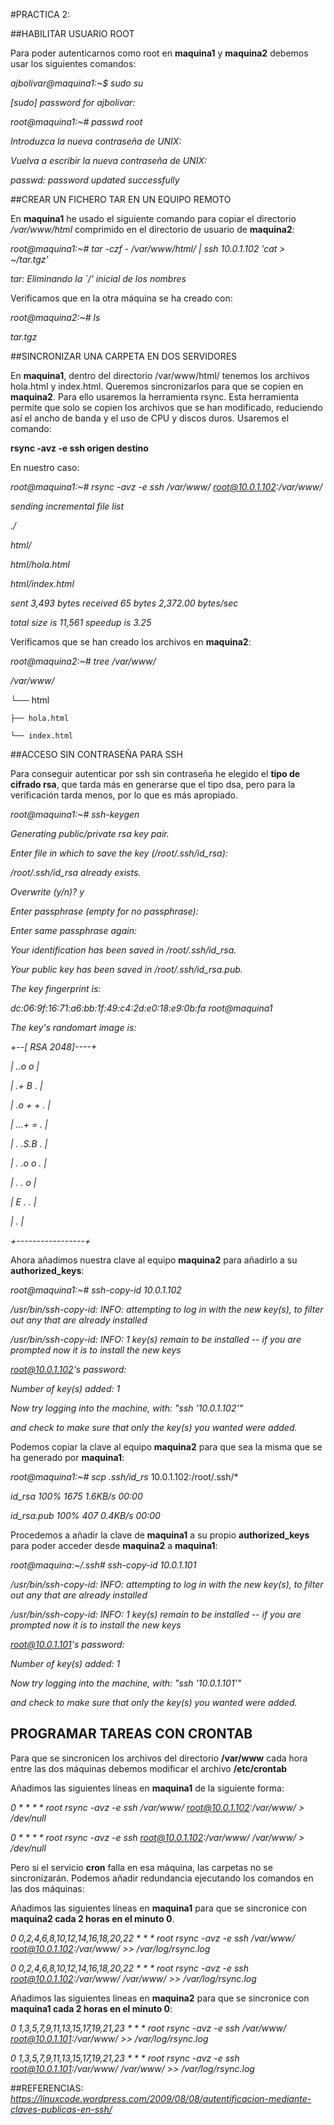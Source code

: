 #PRACTICA 2: 

##HABILITAR USUARIO ROOT

Para poder autenticarnos como root en **maquina1** y **maquina2** debemos usar los siguientes comandos:

*ajbolivar@maquina1:~$ sudo su*

*[sudo] password for ajbolivar:*

*root@maquina1:~# passwd root*

*Introduzca la nueva contraseña de UNIX:*

*Vuelva a escribir la nueva contraseña de UNIX:*

*passwd: password updated successfully*


##CREAR UN FICHERO TAR EN UN EQUIPO REMOTO

En **maquina1** he usado el siguiente comando para copiar el directorio */var/www/html* comprimido en el directorio de usuario de **maquina2**:

*root@maquina1:~# tar -czf - /var/www/html/ | ssh 10.0.1.102 'cat > ~/tar.tgz'*

*tar: Eliminando la `/' inicial de los nombres*


Verificamos que en la otra máquina se ha creado con:

*root@maquina2:~# ls*

*tar.tgz*



##SINCRONIZAR UNA CARPETA EN DOS SERVIDORES

En **maquina1**, dentro del directorio /var/www/html/ tenemos los archivos hola.html y index.html. Queremos sincronizarlos para que se copien en **maquina2**. Para ello usaremos la herramienta rsync. Esta herramienta permite que solo se copien los archivos que se han modificado, reduciendo así el ancho de banda y el uso de CPU y discos duros. Usaremos el comando:

**rsync -avz -e ssh origen destino**


En nuestro caso:

*root@maquina1:~# rsync -avz -e ssh /var/www/ root@10.0.1.102:/var/www/*

*sending incremental file list*

*./*

*html/*

*html/hola.html*

*html/index.html*


*sent 3,493 bytes  received 65 bytes  2,372.00 bytes/sec*

*total size is 11,561  speedup is 3.25*



Verificamos que se han creado los archivos en **maquina2**:

*root@maquina2:~# tree /var/www/*

*/var/www/*

└── html

    ├── hola.html
    
    └── index.html
    


##ACCESO SIN CONTRASEÑA PARA SSH

Para conseguir autenticar por ssh sin contraseña he elegido el **tipo de cifrado rsa**, que tarda más en generarse que el tipo dsa, pero para la verificación tarda menos, por lo que es más apropiado.

*root@maquina1:~# ssh-keygen*

*Generating public/private rsa key pair.*

*Enter file in which to save the key (/root/.ssh/id_rsa):* 

*/root/.ssh/id_rsa already exists.*

*Overwrite (y/n)? y*

*Enter passphrase (empty for no passphrase):* 

*Enter same passphrase again:*

*Your identification has been saved in /root/.ssh/id_rsa.*

*Your public key has been saved in /root/.ssh/id_rsa.pub.*

*The key fingerprint is:*

*dc:06:9f:16:71:a6:bb:1f:49:c4:2d:e0:18:e9:0b:fa root@maquina1*

*The key's randomart image is:*

*+--[ RSA 2048]----+*

*|        ..o o    |*

*|        .+ B .   |*

*|       .o + + .  |*

*|      ...+ = .   |*

*|     . .S.B .    |*

*|    .   .o o .   |*

*|     .    . o    |*

*|      E    . .   |*

*|            .    |*

*+-----------------+*


Ahora añadimos nuestra clave al equipo **maquina2** para añadirlo a su **authorized_keys**:

*root@maquina1:~# ssh-copy-id 10.0.1.102*

*/usr/bin/ssh-copy-id: INFO: attempting to log in with the new key(s), to filter out any that are already installed*

*/usr/bin/ssh-copy-id: INFO: 1 key(s) remain to be installed -- if you are prompted now it is to install the new keys*

*root@10.0.1.102's password:*


*Number of key(s) added: 1*


*Now try logging into the machine, with:   "ssh '10.0.1.102'"*

*and check to make sure that only the key(s) you wanted were added.*



Podemos copiar la clave al equipo **maquina2** para que sea la misma que se ha generado por **maquina1**:

*root@maquina1:~# scp .ssh/id_rs* 10.0.1.102:/root/.ssh/*

*id_rsa                                                    100% 1675     1.6KB/s   00:00*

*id_rsa.pub                                                100%  407     0.4KB/s   00:00*


Procedemos a añadir la clave de **maquina1** a su propio **authorized_keys** para poder acceder desde **maquina2** a **maquina1**:

*root@maquina:~/.ssh# ssh-copy-id 10.0.1.101*

*/usr/bin/ssh-copy-id: INFO: attempting to log in with the new key(s), to filter out any that are already installed*

*/usr/bin/ssh-copy-id: INFO: 1 key(s) remain to be installed -- if you are prompted now it is to install the new keys*

*root@10.0.1.101's password:* 


*Number of key(s) added: 1*


*Now try logging into the machine, with:   "ssh '10.0.1.101'"*

*and check to make sure that only the key(s) you wanted were added.*


## PROGRAMAR TAREAS CON CRONTAB

Para que se sincronicen los archivos del directorio **/var/www** cada hora entre las dos máquinas debemos modificar el archivo **/etc/crontab**

Añadimos las siguientes líneas en **maquina1** de la siguiente forma:

*0  *    * * *   root    rsync -avz -e ssh /var/www/ root@10.0.1.102:/var/www/ > /dev/null*

*0  *    * * *   root    rsync -avz -e ssh root@10.0.1.102:/var/www/ /var/www/ > /dev/null*


Pero si el servicio **cron** falla en esa máquina, las carpetas no se sincronizarán. Podemos añadir redundancia ejecutando los comandos en las dos máquinas:

Añadimos las siguientes líneas en **maquina1** para que se sincronice con **maquina2 cada 2 horas en el minuto 0**.

*0  0,2,4,6,8,10,12,14,16,18,20,22    * * *   root    rsync -avz -e ssh /var/www/ root@10.0.1.102:/var/www/ >> /var/log/rsync.log*

*0  0,2,4,6,8,10,12,14,16,18,20,22    * * *   root    rsync -avz -e ssh root@10.0.1.102:/var/www/ /var/www/ >> /var/log/rsync.log*



Añadimos las siguientes líneas en **maquina2** para que se sincronice con **maquina1 cada 2 horas en el minuto 0**:

*0  1,3,5,7,9,11,13,15,17,19,21,23    * * *   root    rsync -avz -e ssh /var/www/ root@10.0.1.101:/var/www/ >> /var/log/rsync.log*

*0  1,3,5,7,9,11,13,15,17,19,21,23    * * *   root    rsync -avz -e ssh root@10.0.1.101:/var/www/ /var/www/ >> /var/log/rsync.log*



##REFERENCIAS:
*https://linuxcode.wordpress.com/2009/08/08/autentificacion-mediante-claves-publicas-en-ssh/*
